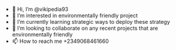 - 👋 Hi, I’m @vikipedia93
- 👀 I’m interested in environmentally friendly project
- 🌱 I’m currently learning strategic ways to deploy these strategy
- 💞️ I’m looking to collaborate on any recent projects that are environmentally friendly
- 📫 How to reach me +2349068461660

<!---
vikipedia93/vikipedia93 is a ✨ special ✨ repository because its `README.md` (this file) appears on your GitHub profile.
You can click the Preview link to take a look at your changes.
--->

